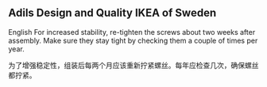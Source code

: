 ## Adils Design and Quality IKEA of Sweden

English
For increased stability, re-tighten the screws about two weeks after assembly. Make sure they stay tight by checking 
them a couple of times per year.

为了增强稳定性，组装后每两个月应该重新拧紧螺丝。每年应检查几次，确保螺丝都拧紧。